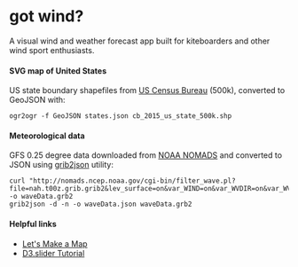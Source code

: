 # got wind?
A visual wind and weather forecast app built for kiteboarders and other wind sport enthusiasts.

#### SVG map of United States
US state boundary shapefiles from [US Census Bureau](https://www.census.gov/geo/maps-data/data/cbf/cbf_state.html) (500k), converted to GeoJSON with:
```
ogr2ogr -f GeoJSON states.json cb_2015_us_state_500k.shp
```

#### Meteorological data
GFS 0.25 degree data downloaded from [NOAA NOMADS](http://nomads.ncep.noaa.gov/) and converted to JSON using [grib2json](https://github.com/cambecc/grib2json) utility:
```
curl "http://nomads.ncep.noaa.gov/cgi-bin/filter_wave.pl?file=nah.t00z.grib.grib2&lev_surface=on&var_WIND=on&var_WVDIR=on&var_WVHGT=on&var_WVPER=on&subregion=&leftlon=-81&rightlon=-70&toplat=40&bottomlat=30&dir=%2Fmulti_2.20160912" -o waveData.grb2
grib2json -d -n -o waveData.json waveData.grb2
```

#### Helpful links
* [Let's Make a Map](https://bost.ocks.org/mike/map/)
* [D3.slider Tutorial](http://sujeetsr.github.io/d3.slider/)
